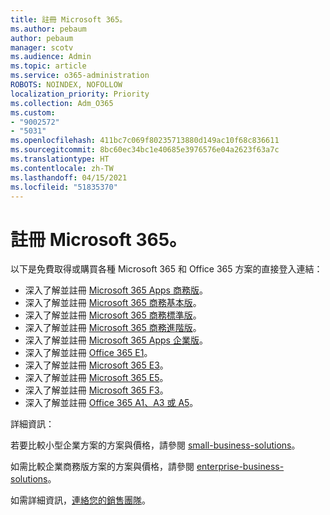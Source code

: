 ```yaml
---
title: 註冊 Microsoft 365。
ms.author: pebaum
author: pebaum
manager: scotv
ms.audience: Admin
ms.topic: article
ms.service: o365-administration
ROBOTS: NOINDEX, NOFOLLOW
localization_priority: Priority
ms.collection: Adm_O365
ms.custom:
- "9002572"
- "5031"
ms.openlocfilehash: 411bc7c069f80235713880d149ac10f68c836611
ms.sourcegitcommit: 8bc60ec34bc1e40685e3976576e04a2623f63a7c
ms.translationtype: HT
ms.contentlocale: zh-TW
ms.lasthandoff: 04/15/2021
ms.locfileid: "51835370"
---
```

# <a name="sign-up-for-microsoft-365"></a>註冊 Microsoft 365。

以下是免費取得或購買各種 Microsoft 365 和 Office 365 方案的直接登入連結：

- 深入了解並註冊 [Microsoft 365 Apps 商務版](https://products.office.com/business/office-365-business?activetab=pivot%3aoverviewtab)。
- 深入了解並註冊 [Microsoft 365 商務基本版](https://products.office.com/business/office-365-business-essentials?activetab=pivot%3aoverviewtab)。
- 深入了解並註冊 [Microsoft 365 商務標準版](https://products.office.com/business/office-365-business-premium?activetab=pivot%3aoverviewtab)。
- 深入了解並註冊 [Microsoft 365 商務進階版](https://www.microsoft.com/microsoft-365/business/microsoft-365-business?activetab=pivot%3aoverviewtab)。
- 深入了解並註冊 [Microsoft 365 Apps 企業版](https://products.office.com/business/office-365-proplus-product?activetab=pivot%3aoverviewtab)。
- 深入了解並註冊 [Office 365 E1](https://www.microsoft.com/microsoft-365/business/office-365-enterprise-e1-business-software?activetab=pivot:overviewtab)。
- 深入了解並註冊 [Microsoft 365 E3](https://www.microsoft.com/microsoft-365/enterprise-e3-business-software)。
- 深入了解並註冊 [Microsoft 365 E5](https://www.microsoft.com/microsoft-365/enterprise-e5-business-software?activetab=pivot%3aoverviewtab)。
- 深入了解並註冊 [Microsoft 365 F3](https://www.microsoft.com/microsoft-365/microsoft-365-enterprise-f3?activetab=pivot%3aoverviewtab)。
- 深入了解並註冊 [Office 365 A1、A3 或 A5](https://www.microsoft.com/microsoft-365/academic/compare-office-365-education-plans?activetab=tab:primaryr1)。

詳細資訊：

若要比較小型企業方案的方案與價格，請參閱 [small-business-solutions](https://products.office.com/business/small-business-solutions#office-ContentAreaHeadingTemplate-1cuvapm)。

如需比較企業商務版方案的方案與價格，請參閱 [enterprise-business-solutions](https://www.microsoft.com/microsoft-365/business/compare-more-office-365-for-business-plans)。

如需詳細資訊，[連絡您的銷售團隊](https://go.microsoft.com/fwlink/?linkid=2127718)。

